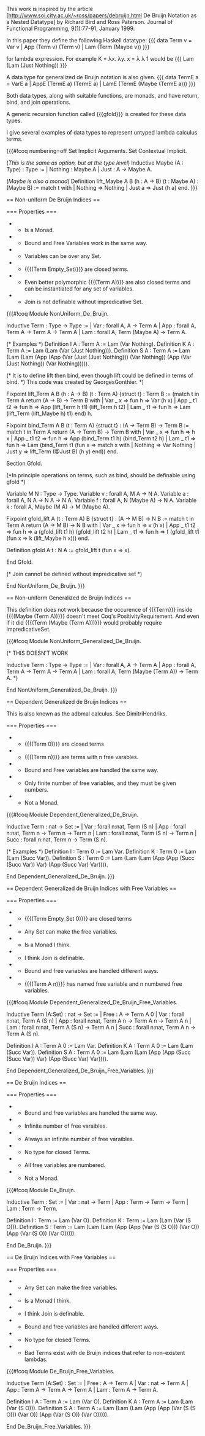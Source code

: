 This work is inspired by the article [http://www.soi.city.ac.uk/~ross/papers/debruijn.html De Bruijn Notation as a Nested Datatype] by Richard Bird and Ross Paterson. Journal of Functional Programming, 9(1):77-91, January 1999. 


In this paper they define the following Haskell datatype: {{{
data Term v = Var v | App (Term v) (Term v) | Lam (Term (Maybe v))
}}}

for lambda expression.  For example K = λx. λy. x = λ λ 1 would be {{{
Lam (Lam (Just Nothing))
}}}

A data type for generalized de Bruijn notation is also given.
{{{
data TermE a = VarE a
	     | AppE (TermE a) (TermE a)
	     | LamE (TermE (Maybe (TermE a)))
}}}

Both data types, along with suitable functions, are monads, and have return, bind, and join operations.

A generic recursion function called {{{gfold}}} is created for these data types.

I give several examples of data types to represent untyped lambda calculus terms.  

{{{#!coq numbering=off
Set Implicit Arguments.
Set Contextual Implicit.

(*This is the same as option, but at the type level*)
Inductive Maybe (A : Type) : Type :=
 | Nothing : Maybe A
 | Just : A -> Maybe A.

(*Maybe is also a monad*)
Definition lift_Maybe A B (h : A -> B) (t : Maybe A) : (Maybe B) :=
  match t with
  | Nothing => Nothing
  | Just a => Just (h a)
  end.
}}}


== Non-uniform De Bruijn Indices ==

=== Properties ===
 * + Is a Monad.
 * + Bound and Free Variables work in the same way.
 * + Variables can be over any Set.
 * + {{{(Term Empty_Set)}}} are closed terms.
 * + Even better polymorphic {{{(Term A)}}} are also closed terms and can be instantiated for any set of variables.
 * - Join is not definable without impredicative Set.

{{{#!coq
Module NonUniform_De_Bruijn.

Inductive Term : Type -> Type :=
 | Var : forall A, A -> Term A
 | App : forall A, Term A -> Term A -> Term A
 | Lam : forall A, Term (Maybe A) -> Term A.

(* Examples *)
Definition I A : Term A := Lam (Var Nothing).
Definition K A : Term A := Lam (Lam (Var (Just Nothing))).
Definition S A : Term A :=
Lam (Lam (Lam 
(App 
 (App (Var (Just (Just Nothing))) (Var Nothing))
 (App (Var (Just Nothing)) (Var Nothing))))).                                

(* It is to define lift then bind, even though lift could be defined in terms of bind. *)
This code was created by GeorgesGonthier. *)

Fixpoint lift_Term A B (h : A -> B) (t : Term A) {struct t} : Term B :=
  (match t in Term A return (A -> B) -> Term B with
  | Var _ x     => fun h => Var (h x)
  | App _ t1 t2 => fun h => App (lift_Term h t1) (lift_Term h t2)
  | Lam _ t1    => fun h => Lam (lift_Term (lift_Maybe h) t1)
  end) h.

Fixpoint bind_Term A B (t : Term A) {struct t} : (A -> Term B) -> Term B
:=
  match t in Term A return (A -> Term B) -> Term B with
  | Var _ x => fun h => h x
  | App _ t1 t2 => fun h => App (bind_Term t1 h) (bind_Term t2 h)
  | Lam _ t1 => fun h => Lam (bind_Term t1 (fun x => 
    match x with
    | Nothing => Var Nothing
    | Just y => lift_Term (@Just B) (h y)
    end))
  end.

Section Gfold.

(*In principle operations on terms, such as bind, should be
definable using gfold *)

Variable M N : Type -> Type.
Variable v : forall A, M A -> N A.
Variable a : forall A, N A -> N A -> N A.
Variable f : forall A, N (Maybe A) -> N A.
Variable k : forall A, Maybe (M A) -> M (Maybe A).

Fixpoint gfold_lift A (t : Term A) B {struct t} : (A -> M B) -> N B
:=
  match t in Term A return (A -> M B) -> N B with
  | Var _ x     => fun h => v (h x)
  | App _ t1 t2 => fun h => a (gfold_lift t1 h) (gfold_lift t2
h)
  | Lam _ t1    => fun h => f (gfold_lift t1 (fun x => k (lift_Maybe h
x)))
  end.

Definition gfold A t : N A := gfold_lift t (fun x => x).

End Gfold.

(* Join cannot be defined without impredicative set *)

End NonUniform_De_Bruijn.
}}}

== Non-uniform Generalized de Bruijn Indices ==

This definition does not work because the occurence of {{{Term}}} inside {{{(Maybe (Term A))}}} doesn't meet Coq's PositivityRequirement.  And even if it did {{{(Term (Maybe (Term A)))}}} would probably require ImpredicativeSet.

{{{#!coq
Module NonUniform_Generalized_De_Bruijn.

(* THIS DOESN'T WORK

Inductive Term : Type -> Type :=
 | Var : forall A, A -> Term A
 | App : forall A, Term A -> Term A -> Term A
 | Lam : forall A, Term (Maybe (Term A)) -> Term A.
*)

End NonUniform_Generalized_De_Bruijn.
}}}

== Dependent Generalized de Bruijn Indices ==

This is also known as the adbmal calculus. See DimitriHendriks.

=== Properties ===
 * + {{{(Term 0)}}} are closed terms
 * + {{{(Term n)}}} are terms with n free varables.
 * + Bound and Free variables are handled the same way.
 * - Only finite number of free variables, and they must be given numbers.
 * - Not a Monad.

{{{#!coq
Module Dependent_Generalized_De_Bruijn.

Inductive Term : nat -> Set :=
| Var : forall n:nat, Term (S n)
| App : forall n:nat, Term n -> Term n -> Term n
| Lam : forall n:nat, Term (S n) -> Term n
| Succ : forall n:nat, Term n -> Term (S n).

(* Examples *)
Definition I : Term 0 := Lam Var.
Definition K : Term 0 := Lam (Lam (Succ Var)).
Definition S : Term 0 :=
Lam (Lam (Lam
(App 
 (App (Succ (Succ Var)) Var)
 (App (Succ Var) Var)))). 

End Dependent_Generalized_De_Bruijn.
}}}

== Dependent Generalized de Bruijn Indices with Free Variables ==

=== Properties ===
 * + {{{(Term Empty_Set 0)}}} are closed terms
 * + Any Set can make the free variables.
 * + Is a Monad I think.
 * + I think Join is definable.
 * - Bound and free variables are handled different ways.
 * - {{{(Term A n)}}} has named free variable and n numbered free variables.

{{{#!coq
Module Dependent_Generalized_De_Bruijn_Free_Variables.

Inductive Term (A:Set) : nat -> Set :=
| Free : A -> Term A 0
| Var : forall n:nat, Term A (S n)
| App : forall n:nat, Term A n -> Term A n -> Term A n
| Lam : forall n:nat, Term A (S n) -> Term A n
| Succ : forall n:nat, Term A n -> Term A (S n).

Definition I A : Term A 0 := Lam Var.
Definition K A : Term A 0 := Lam (Lam (Succ Var)).
Definition S A : Term A 0 :=
Lam (Lam (Lam
(App 
 (App (Succ (Succ Var)) Var)
 (App (Succ Var) Var)))). 

End Dependent_Generalized_De_Bruijn_Free_Variables.
}}}

== De Bruijn Indices ==

=== Properties ===
 * + Bound and free variables are handled the same way.
 * + Infinite number of free varaibles.
 * - Always an infinite number of free varaibles.
 * - No type for closed Terms.
 * - All free variables are numbered.
 * - Not a Monad.

{{{#!coq
Module De_Bruijn.

Inductive Term : Set :=
| Var : nat -> Term
| App : Term -> Term -> Term
| Lam : Term -> Term.

Definition I : Term  := Lam (Var O).
Definition K : Term := Lam (Lam (Var (S O))).
Definition S : Term :=
Lam (Lam (Lam
(App
 (App (Var (S (S O))) (Var O))
 (App (Var (S O)) (Var O))))).

End De_Bruijn.
}}}

== De Bruijn Indices with Free Variables ==

=== Properties ===
 * + Any Set can make the free variables.
 * + Is a Monad I think.
 * + I think Join is definable.
 * - Bound and free variables are handled different ways.
 * - No type for closed Terms.
 * - Bad Terms exist with de Bruijn indices that refer to non-existent lambdas.

{{{#!coq
Module De_Bruijn_Free_Variables.

Inductive Term (A:Set) : Set :=
| Free : A -> Term A
| Var : nat -> Term A
| App : Term A -> Term A -> Term A
| Lam : Term A -> Term A.

Definition I A : Term A := Lam (Var O).
Definition K A : Term A := Lam (Lam (Var (S O))).
Definition S A : Term A :=
Lam (Lam (Lam
(App
 (App (Var (S (S O))) (Var O))
 (App (Var (S O)) (Var O))))).

End De_Bruijn_Free_Variables.
}}}
